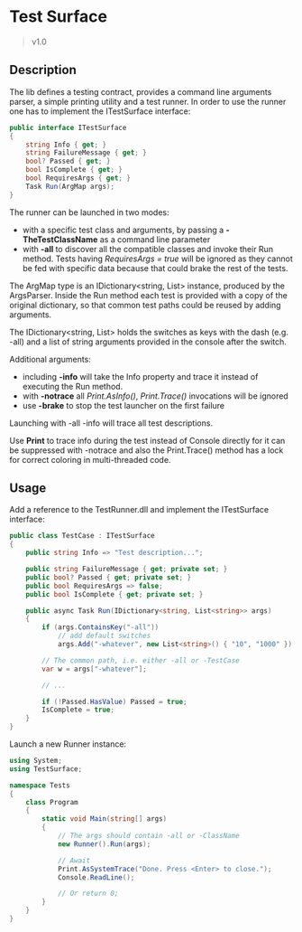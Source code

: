 ﻿
# Test Surface

> v1.0

## Description

The lib defines a testing contract, provides a command line arguments parser, a simple printing utility
and a test runner. In order to use the runner one has to implement the ITestSurface interface:

```csharp
public interface ITestSurface
{
	string Info { get; }
	string FailureMessage { get; }
	bool? Passed { get; }
	bool IsComplete { get; }
	bool RequiresArgs { get; }
	Task Run(ArgMap args);
}
``` 

The runner can be launched in two modes:

- with a specific test class and arguments, by passing a **-TheTestClassName** as a command line parameter
- with **-all** to discover all the compatible classes and invoke their Run method.
  Tests having *RequiresArgs = true* will be ignored as they cannot be fed with specific data
  because that could brake the rest of the tests. 

The ArgMap type is an IDictionary<string, List<string>> instance, produced by the ArgsParser. 
Inside the Run method each test is provided with a copy of the original dictionary, so that common test paths 
could be reused by adding arguments. 

The IDictionary<string, List<string>> holds the switches as keys with the dash (e.g. -all) and a list of
string arguments provided in the console after the switch.

Additional arguments:

- including **-info** will take the Info property and trace it instead of executing the Run method.
- with **-notrace** all *Print.AsInfo()*, *Print.Trace()* invocations will be ignored
- use **-brake** to stop the test launcher on the first failure

Launching with -all -info will trace all test descriptions. 

Use **Print** to trace info during the test instead of Console directly for it can be suppressed
with -notrace and also the Print.Trace() method has a lock for correct coloring in multi-threaded code. 



 
## Usage

Add a reference to the TestRunner.dll and implement the ITestSurface interface:
```csharp
public class TestCase : ITestSurface
{
	public string Info => "Test description...";

	public string FailureMessage { get; private set; }
	public bool? Passed { get; private set; }
	public bool RequiresArgs => false;
	public bool IsComplete { get; private set; }

	public async Task Run(IDictionary<string, List<string>> args)
	{
		if (args.ContainsKey("-all"))
			// add default switches 
			args.Add("-whatever", new List<string>() { "10", "1000" });

		// The common path, i.e. either -all or -TestCase
		var w = args["-whatever"];

		// ...

		if (!Passed.HasValue) Passed = true;
		IsComplete = true;
	}
}
```


Launch a new Runner instance:


```csharp
using System;
using TestSurface;

namespace Tests
{
	class Program
	{
		static void Main(string[] args)
		{
			// The args should contain -all or -ClassName
			new Runner().Run(args);

			// Await
			Print.AsSystemTrace("Done. Press <Enter> to close.");
			Console.ReadLine();

			// Or return 0;
		}
	}
}
```

